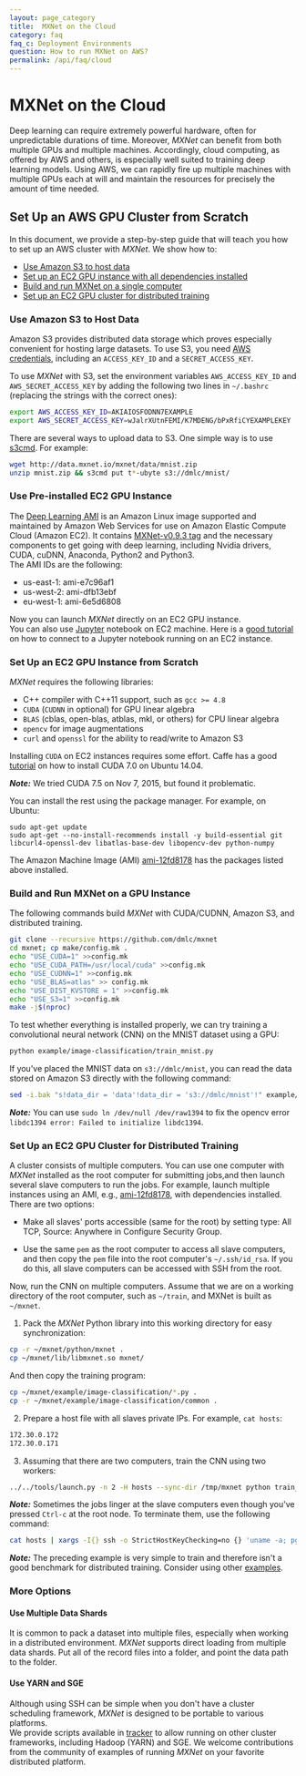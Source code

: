 ```yaml
---
layout: page_category
title:  MXNet on the Cloud
category: faq
faq_c: Deployment Environments
question: How to run MXNet on AWS?
permalink: /api/faq/cloud
---
```

<!--- Licensed to the Apache Software Foundation (ASF) under one -->
<!--- or more contributor license agreements.  See the NOTICE file -->
<!--- distributed with this work for additional information -->
<!--- regarding copyright ownership.  The ASF licenses this file -->
<!--- to you under the Apache License, Version 2.0 (the -->
<!--- "License"); you may not use this file except in compliance -->
<!--- with the License.  You may obtain a copy of the License at -->

<!---   http://www.apache.org/licenses/LICENSE-2.0 -->

<!--- Unless required by applicable law or agreed to in writing, -->
<!--- software distributed under the License is distributed on an -->
<!--- "AS IS" BASIS, WITHOUT WARRANTIES OR CONDITIONS OF ANY -->
<!--- KIND, either express or implied.  See the License for the -->
<!--- specific language governing permissions and limitations -->
<!--- under the License. -->

# MXNet on the Cloud

Deep learning can require extremely powerful hardware, often for unpredictable durations of time.
Moreover, _MXNet_ can benefit from both multiple GPUs and multiple machines.
Accordingly, cloud computing, as offered by AWS and others,
is especially well suited to training deep learning models.
Using AWS, we can rapidly fire up multiple machines with multiple GPUs each at will
and maintain the resources for precisely the amount of time needed.

## Set Up an AWS GPU Cluster from Scratch

In this document, we provide a step-by-step guide that will teach you
how to set up an AWS cluster with _MXNet_. We show how to:

- [Use Amazon S3 to host data](#use-amazon-s3-to-host-data)
- [Set up an EC2 GPU instance with all dependencies installed](#set-up-an-ec2-gpu-instance)
- [Build and run MXNet on a single computer](#build-and-run-mxnet-on-a-gpu-instance)
- [Set up an EC2 GPU cluster for distributed training](#set-up-an-ec2-gpu-cluster-for-distributed-training)

### Use Amazon S3 to Host Data

Amazon S3 provides distributed data storage which proves especially convenient for hosting large datasets.
To use S3, you need [AWS credentials](https://docs.aws.amazon.com/AWSSimpleQueueService/latest/SQSGettingStartedGuide/AWSCredentials.html),
including an `ACCESS_KEY_ID` and a `SECRET_ACCESS_KEY`.

To use _MXNet_ with S3, set the environment variables `AWS_ACCESS_KEY_ID` and
`AWS_SECRET_ACCESS_KEY` by adding the following two lines in
`~/.bashrc` (replacing the strings with the correct ones):

```bash
export AWS_ACCESS_KEY_ID=AKIAIOSFODNN7EXAMPLE
export AWS_SECRET_ACCESS_KEY=wJalrXUtnFEMI/K7MDENG/bPxRfiCYEXAMPLEKEY
```

There are several ways to upload data to S3. One simple way is to use
[s3cmd](https://s3tools.org/s3cmd). For example:

```bash
wget http://data.mxnet.io/mxnet/data/mnist.zip
unzip mnist.zip && s3cmd put t*-ubyte s3://dmlc/mnist/
```

### Use Pre-installed EC2 GPU Instance
The [Deep Learning AMI](https://aws.amazon.com/marketplace/pp/B01M0AXXQB?qid=1475211685369&sr=0-1&ref_=srh_res_product_title) is an Amazon Linux image
supported and maintained by Amazon Web Services for use on Amazon Elastic Compute Cloud (Amazon EC2).
It contains [MXNet-v0.9.3 tag](https://github.com/apache/incubator-mxnet) and the necessary components to get going with deep learning,
including Nvidia drivers, CUDA, cuDNN, Anaconda, Python2 and Python3.   
The AMI IDs are the following:

* us-east-1: ami-e7c96af1
* us-west-2: ami-dfb13ebf
* eu-west-1: ami-6e5d6808

Now you can launch _MXNet_ directly on an EC2 GPU instance.  
You can also use [Jupyter](https://jupyter.org) notebook on EC2 machine.
Here is a [good tutorial](https://github.com/dmlc/mxnet-notebooks)
on how to connect to a Jupyter notebook running on an EC2 instance.

### Set Up an EC2 GPU Instance from Scratch

_MXNet_ requires the following libraries:

- C++ compiler with C++11 support, such as `gcc >= 4.8`
- `CUDA` (`CUDNN` in optional) for GPU linear algebra
- `BLAS` (cblas, open-blas, atblas, mkl, or others) for CPU linear algebra
- `opencv` for image augmentations
- `curl` and `openssl` for the ability to read/write to Amazon S3

Installing `CUDA` on EC2 instances requires some effort. Caffe has a good
[tutorial](https://github.com/BVLC/caffe/wiki/Install-Caffe-on-EC2-from-scratch-(Ubuntu,-CUDA-7,-cuDNN-3))
on how to install CUDA 7.0 on Ubuntu 14.04.

***Note:*** We tried CUDA 7.5 on Nov 7, 2015, but found it problematic.

You can install the rest using the package manager. For example, on Ubuntu:

```
sudo apt-get update
sudo apt-get --no-install-recommends install -y build-essential git libcurl4-openssl-dev libatlas-base-dev libopencv-dev python-numpy
```

The Amazon Machine Image (AMI) [ami-12fd8178](https://console.aws.amazon.com/ec2/v2/home?region=us-east-1#LaunchInstanceWizard:ami=ami-12fd8178) has the  packages listed above installed.


### Build and Run MXNet on a GPU Instance

The following commands build _MXNet_ with CUDA/CUDNN, Amazon S3, and distributed
training.

```bash
git clone --recursive https://github.com/dmlc/mxnet
cd mxnet; cp make/config.mk .
echo "USE_CUDA=1" >>config.mk
echo "USE_CUDA_PATH=/usr/local/cuda" >>config.mk
echo "USE_CUDNN=1" >>config.mk
echo "USE_BLAS=atlas" >> config.mk
echo "USE_DIST_KVSTORE = 1" >>config.mk
echo "USE_S3=1" >>config.mk
make -j$(nproc)
```

To test whether everything is installed properly, we can try training a convolutional neural network (CNN) on the MNIST dataset using a GPU:

```bash
python example/image-classification/train_mnist.py
```

If you've placed the MNIST data on `s3://dmlc/mnist`, you can read the data stored on Amazon S3 directly with the following command:

```bash
sed -i.bak "s!data_dir = 'data'!data_dir = 's3://dmlc/mnist'!" example/image-classification/train_mnist.py
```

***Note:*** You can use `sudo ln /dev/null /dev/raw1394` to fix the opencv error `libdc1394 error: Failed to initialize libdc1394`.

### Set Up an EC2 GPU Cluster for Distributed Training

A cluster consists of multiple computers.
You can use one computer with _MXNet_ installed as the root computer for submitting jobs,and then launch several
slave computers to run the jobs. For example, launch multiple instances using an
AMI, e.g.,
[ami-12fd8178](https://console.aws.amazon.com/ec2/v2/home?region=us-east-1#LaunchInstanceWizard:ami=ami-12fd8178),
with dependencies installed. There are two options:

- Make all slaves' ports accessible (same for the root) by setting type: All TCP,
   Source: Anywhere in Configure Security Group.

- Use the same `pem` as the root computer to access all slave computers, and
   then copy the `pem` file into the root computer's `~/.ssh/id_rsa`. If you do this, all slave computers can be accessed with SSH from the root.

Now, run the CNN on multiple computers. Assume that we are on a working
directory of the root computer, such as `~/train`, and MXNet is built as `~/mxnet`.

1. Pack the _MXNet_ Python library into this working directory for easy
  synchronization:

  ```bash
  cp -r ~/mxnet/python/mxnet .
  cp ~/mxnet/lib/libmxnet.so mxnet/
  ```

  And then copy the training program:

  ```bash
  cp ~/mxnet/example/image-classification/*.py .
  cp -r ~/mxnet/example/image-classification/common .
  ```

2. Prepare a host file with all slaves private IPs. For example, `cat hosts`:

  ```bash
  172.30.0.172
  172.30.0.171
  ```

3. Assuming that there are two computers, train the CNN using two workers:

  ```bash
  ../../tools/launch.py -n 2 -H hosts --sync-dir /tmp/mxnet python train_mnist.py --kv-store dist_sync
  ```

***Note:*** Sometimes the jobs linger at the slave computers even though you've pressed `Ctrl-c`
at the root node. To terminate them, use the following command:

```bash
cat hosts | xargs -I{} ssh -o StrictHostKeyChecking=no {} 'uname -a; pgrep python | xargs kill -9'
```

***Note:*** The preceding example is very simple to train and therefore isn't a good
benchmark for distributed training. Consider using other [examples](https://github.com/dmlc/mxnet/tree/master/example/image-classification).

### More Options
#### Use Multiple Data Shards
It is common to pack a dataset into multiple files, especially when working in a distributed environment.
_MXNet_ supports direct loading from multiple data shards.
Put all of the record files into a folder, and point the data path to the folder.

#### Use YARN and SGE
Although using SSH can be simple when you don't have a cluster scheduling framework,
_MXNet_ is designed to be portable to various platforms.  
We provide scripts available in [tracker](https://github.com/dmlc/dmlc-core/tree/master/tracker)
to allow running on other cluster frameworks, including Hadoop (YARN) and SGE.
We welcome contributions from the community of examples of running _MXNet_ on your favorite distributed platform.
